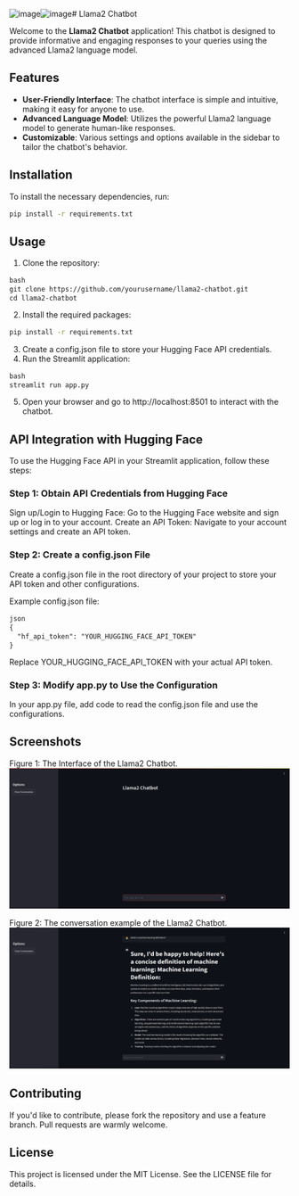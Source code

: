 ![image](https://github.com/user-attachments/assets/8298b280-6083-4c58-a349-4e28db42f917)![image](https://github.com/user-attachments/assets/21855259-f845-47c4-918c-6dbfcec9e209)# Llama2 Chatbot

Welcome to the **Llama2 Chatbot** application! This chatbot is designed to provide informative and engaging responses to your queries using the advanced Llama2 language model.

## Features

- **User-Friendly Interface**: The chatbot interface is simple and intuitive, making it easy for anyone to use.
- **Advanced Language Model**: Utilizes the powerful Llama2 language model to generate human-like responses.
- **Customizable**: Various settings and options available in the sidebar to tailor the chatbot's behavior.

## Installation

To install the necessary dependencies, run:

```bash
pip install -r requirements.txt
```

## Usage
1. Clone the repository:
```
bash
git clone https://github.com/yourusername/llama2-chatbot.git
cd llama2-chatbot
```

2. Install the required packages:

```bash
pip install -r requirements.txt
```
3. Create a config.json file to store your Hugging Face API credentials.
4. Run the Streamlit application:
   
```
bash
streamlit run app.py
```
5. Open your browser and go to http://localhost:8501 to interact with the chatbot.

## API Integration with Hugging Face
To use the Hugging Face API in your Streamlit application, follow these steps:

### Step 1: Obtain API Credentials from Hugging Face
Sign up/Login to Hugging Face: Go to the Hugging Face website and sign up or log in to your account.
Create an API Token: Navigate to your account settings and create an API token.

### Step 2: Create a config.json File
Create a config.json file in the root directory of your project to store your API token and other configurations.

Example config.json file:
```
json
{
  "hf_api_token": "YOUR_HUGGING_FACE_API_TOKEN"
}
```
Replace YOUR_HUGGING_FACE_API_TOKEN with your actual API token.

### Step 3: Modify app.py to Use the Configuration
In your app.py file, add code to read the config.json file and use the configurations.

## Screenshots

Figure 1: The  Interface of  the Llama2 Chatbot.
![Interface](https://github.com/DevanshL/Llama2-chatbot/blob/main/Images/Interface.png?raw=true)


Figure 2: The  conversation example of the Llama2 Chatbot.
![chat](https://github.com/DevanshL/Llama2-chatbot/blob/main/Images/Screenshot_2024-07-24_16-20-06.png?raw=true)

## Contributing
If you'd like to contribute, please fork the repository and use a feature branch. Pull requests are warmly welcome.

## License
This project is licensed under the MIT License. See the LICENSE file for details.



